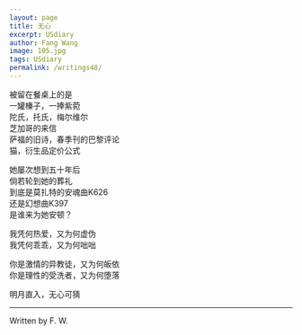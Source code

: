```yaml
---
layout: page
title: 无心 
excerpt: USdiary
author: Fang Wang
image: 105.jpg
tags: USdiary
permalink: /writings48/
---
```


被留在餐桌上的是    
一罐榛子，一捧紫菀    
陀氏，托氏，梅尔维尔     
芝加哥的来信    
萨福的旧诗，春季刊的巴黎评论   
猫，衍生品定价公式    

她屡次想到五十年后    
倘若轮到她的葬礼   
到底是莫扎特的安魂曲K626    
还是幻想曲K397   
是谁来为她安顿？

我凭何热爱，又为何虚伪    
我凭何乖乖，又为何咄咄

你是激情的异教徒，又为何皈依   
你是理性的受洗者，又为何堕落       

明月直入，无心可猜



****

Written by F. W.
